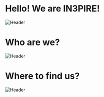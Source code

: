 # Hello! We are IN3PIRE!
![Header](https://media.discordapp.net/attachments/917679444066463744/1163743977938362398/github-header-image.png?ex=6540b009&is=652e3b09&hm=d8a6baf5034b47e8188d913d688f462c30592c3511137d006bd3bb9c4f8cdeae&=&width=1918&height=642)

# Who are we?
![Header](https://media.discordapp.net/attachments/917679444066463744/1163746280334430239/github-header-image.png?ex=6540b22e&is=652e3d2e&hm=3aa6db6e79451dfe04f515e915c017aa5807b5e14b07b2f499ddca3fc80b307b&=&width=1727&height=1007)

# Where to find us?
![Header](https://media.discordapp.net/attachments/1163750042205696022/1163752875458035832/github-header-image_7.png?ex=6540b852&is=652e4352&hm=1f1315ba4c5d318e0d6d52fd5ee26a9e2f3fa4be55cb6ca49e8e38e4b2331db7&=&width=1918&height=642)
